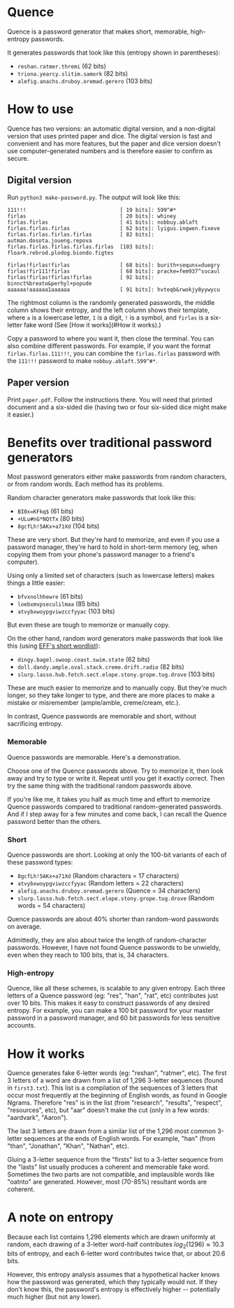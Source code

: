 # Quence

Quence is a password generator that makes short, memorable, high-entropy passwords.

It generates passwords that look like this (entropy shown in parentheses):

- `reshan.ratmer.thremi` (62 bits)
- `triona.yearcy.slitim.samork` (82 bits)
- `alefig.anachs.druboy.oremad.gerero` (103 bits)

# How to use

Quence has two versions: an automatic digital version, and a non-digital version that uses printed paper and dice. The digital version is fast and convenient and has more features, but the paper and dice version doesn't use computer-generated numbers and is therefore easier to confirm as secure.

## Digital version

Run `python3 make-password.py`. The output will look like this:

```
111!!!                              [ 19 bits]: 599^#*
firlas                              [ 20 bits]: whiney
firlas.firlas                       [ 41 bits]: nobbuy.ablaft
firlas.firlas.firlas                [ 62 bits]: lyigus.ingwen.fixeve
firlas.firlas.firlas.firlas         [ 82 bits]: autman.dosota.joueng.repova
firlas.firlas.firlas.firlas.firlas  [103 bits]: floark.rebrod.plodog.biondo.figtes

firlas!firlas!firlas                [ 68 bits]: burith+sequns=duegry
firlas!fir111!firlas                [ 68 bits]: pracke=fem937^sucaul
firlas!firlas!firlas!firlas         [ 92 bits]: binnct%breato&perhyl+popude
aaaaaa!aaaaaa1aaaaaa                [ 91 bits]: hvteqb&rwokjy8yywycu
```

The rightmost column is the randomly generated passwords, the middle column shows their entropy, and the left column shows their template, where `a` is a lowercase letter, `1` is a digit, `!` is a symbol, and `firlas` is a six-letter fake word (See [How it works](#How it works).)

Copy a password to where you want it, then close the terminal. You can also combine different passwords. For example, if you want the format `firlas.firlas.111!!!`, you can combine the `firlas.firlas` password with the `111!!!` password to make `nobbuy.ablaft.599^#*`.

## Paper version

Print `paper.pdf`. Follow the instructions there. You will need that printed document and a six-sided die (having two or four six-sided dice might make it easier.)

# Benefits over traditional password generators

Most password generators either make passwords from random characters, or from random words. Each method has its problems.

Random character generators make passwords that look like this:

- `BI0x=KFkq$` (61 bits)
- `+ULu#nG*NQtTx` (80 bits)
- `8gcfLh!5AKx+a71Xd` (104 bits)

These are very short. But they're hard to memorize, and even if you use a password manager, they're hard to hold in short-term memory (eg, when copying them from your phone's password manager to a friend's computer).

Using only a limited set of characters (such as lowercase letters) makes things a little easier:

- `bfvxnolhhewre` (61 bits)
- `loebxmvpseculilmaa` (85 bits)
- `atvybxwoypgviwzccfyyac` (103 bits)

But even these are tough to memorize or manually copy.

On the other hand, random word generators make passwords that look like this (using [EFF's short wordlist](https://www.eff.org/dice)):

- `dingy.bagel.swoop.coast.swim.state` (62 bits)
- `doll.dandy.ample.oval.stack.creme.drift.radio` (82 bits)
- `slurp.lasso.hub.fetch.sect.elope.stony.grope.tug.drove` (103 bits)

These are much easier to memorize and to manually copy. But they're much longer, so they take longer to type, and there are more places to make a mistake or misremember (ample/amble, creme/cream, etc.).

In contrast, Quence passwords are memorable and short, without sacrificing entropy.

### Memorable

Quence passwords are memorable. Here's a demonstration.

Choose one of the Quence passwords above. Try to memorize it, then look away and try to type or write it. Repeat until you get it exactly correct. Then try the same thing with the traditional random passwords above. 

If you're like me, it takes you half as much time and effort to memorize Quence passwords compared to traditional random-generated passwords. And if I step away for a few minutes and come back, I can recall the Quence password better than the others.

### Short

Quence passwords are short. Looking at only the 100-bit variants of each of these password types:

- `8gcfLh!5AKx+a71Xd` (Random characters = 17 characters)
- `atvybxwoypgviwzccfyyac` (Random letters = 22 characters)
- `alefig.anachs.druboy.oremad.gerero` (Quence = 34 characters)
- `slurp.lasso.hub.fetch.sect.elope.stony.grope.tug.drove` (Random words = 54 characters)

Quence passwords are about 40% shorter than random-word passwords on average.

Admittedly, they are also about twice the length of random-character passwords. However, I have not found Quence passwords to be unwieldy, even when they reach to 100 bits, that is, 34 characters.

### High-entropy

Quence, like all these schemes, is scalable to any given entropy. Each three letters of a Quence password (eg: "res", "han", "rat", etc) contributes just over 10 bits. This makes it easy to construct passwords of any desired entropy. For example, you can make a 100 bit password for your master password in a password manager, and 60 bit passwords for less sensitive accounts.

# How it works

Quence generates fake 6-letter words (eg: "reshan", "ratmer", etc). The first 3 letters of a word are drawn from a list of 1,296 3-letter sequences (found in `first3.txt`). This list is a compilation of the sequences of 3 letters that occur most frequently at the beginning of English words, as found in Google Ngrams. Therefore "res" is in the list (from "research", "results", "respect", "resources", etc), but "aar" doesn't make the cut (only in a few words: "aardvark", "Aaron").

The last 3 letters are drawn from a similar list of the 1,296 most common 3-letter sequences at the ends of English words. For example, "han" (from "than", "Jonathan", "Khan", "Nathan", etc).

Gluing a 3-letter sequence from the "firsts" list to a 3-letter sequence from the "lasts" list usually produces a coherent and memorable fake word. Sometimes the two parts are not compatible, and implausible words like "oatnto" are generated. However, most (70-85%) resultant words are coherent.

# A note on entropy

Because each list contains 1,296 elements which are drawn uniformly at random, each drawing of a 3-letter word-half contributes $log_2(1296) \approx 10.3$ bits of entropy, and each 6-letter word contributes twice that, or about 20.6 bits.

However, this entropy analysis assumes that a hypothetical hacker knows how the password was generated, which they typically would not. If they don't know this, the password's entropy is effectively higher -- potentially much higher (but not any lower).

